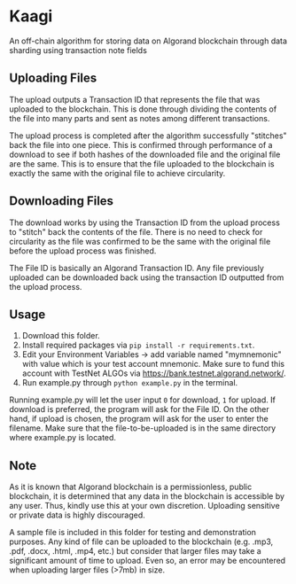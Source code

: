 # Kaagi
An off-chain algorithm for storing data on Algorand blockchain through data sharding using transaction note fields

## Uploading Files
The upload outputs a Transaction ID that represents the file that was uploaded
to the blockchain. This is done through dividing the contents of the file into 
many parts and sent as notes among different transactions. 

The upload process is completed after the algorithm successfully "stitches" back the
file into one piece. This is confirmed through performance of a download 
to see if both hashes of the downloaded file and the original file are the same. This is to 
ensure that the file uploaded to the blockchain is exactly the same with the original file to achieve circularity.

## Downloading Files
The download works by using the Transaction ID from the upload process to 
"stitch" back the contents of the file. There is no need to check for circularity 
as the file was confirmed to be the same with the original file before the upload
process was finished.

The File ID is basically an Algorand Transaction ID. Any file previously uploaded can be
downloaded back using the transaction ID outputted from the upload process.

## Usage
1. Download this folder.
2. Install required packages via ```pip install -r requirements.txt```.
3. Edit your Environment Variables -> add variable named "mymnemonic" with value which is your test account mnemonic. Make sure to fund this account with TestNet ALGOs via https://bank.testnet.algorand.network/.
4. Run example.py through ```python example.py``` in the terminal.

Running example.py will let the user input ```0``` for download, ```1``` for upload. 
If download is preferred, the program will ask for the File ID. On the other hand,
if upload is chosen, the program will ask for the user to enter the filename. Make sure 
that the file-to-be-uploaded is in the same directory where example.py is located.

## Note
As it is known that Algorand blockchain is a permissionless, public blockchain,
it is determined that any data in the blockchain is accessible by any user. Thus,
kindly use this at your own discretion. Uploading sensitive or private data is 
highly discouraged. 

A sample file is included in this folder for testing and demonstration 
purposes. Any kind of file can be uploaded to the blockchain (e.g. .mp3, .pdf, .docx, 
.html, .mp4, etc.) but consider that larger files may take a significant amount of time 
to upload. Even so, an error may be encountered when uploading larger files (>7mb) in size.
